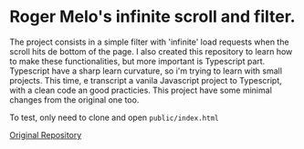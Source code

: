 # Roger Melo's infinite scroll and filter.

The project consists in a simple filter with 'infinite' load requests when the scroll hits de bottom of the page.
I also created this repository to learn how to make these functionalities, but more important is Typescript part.
Typescript have a sharp learn curvature, so i'm trying to learn with small projects. This time, e transcript a vanila Javascript project to Typescript, with a clean code an good practicies. This project have some minimal changes from the original one too.

To test, only need to clone and open `public/index.html`

[Original Repository](https://github.com/Roger-Melo/filtragem-e-infinite-scrolling)
